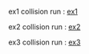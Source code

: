 ex1 collision run : [ex1](https://tuanpham2xx3.github.io/gametrainning/phase1/mathphysic/collision/ex1.collision.html)

ex2 collision run : [ex2](https://tuanpham2xx3.github.io/gametrainning/phase1/mathphysic/collision/ex2.collision.html)

ex3 collision run : [ex3](https://tuanpham2xx3.github.io/gametrainning/phase1/mathphysic/collision/ex3.collision.html)
